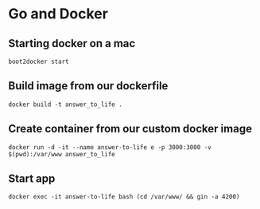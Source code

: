 # Go and Docker

## Starting docker on a mac
```
boot2docker start
```

## Build image from our dockerfile
```
docker build -t answer_to_life .
```

## Create container from our custom docker image
```
docker run -d -it --name answer-to-life	e -p 3000:3000 -v $(pwd):/var/www answer_to_life
```

## Start app
```
docker exec -it answer-to-life bash (cd /var/www/ && gin -a 4200)
```
